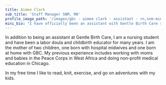 ```yaml
---
title: Aimee Clark
sub_title: 'Staff Manager SNM, RN'
profile_image_path: '/images/gbc - aimee clark - assistant - rn,snm-min.jpg'
mini_bio: "I have officially been an assistant with Gentle Birth Care since July 2014, though I also apprenticed as a student with GBC in the summer of 2012. I became a Registered Nurse (RN) at the University of Illinois at Chicago and I'm currently in school to become a Certified Nurse Midwife (CNM).\_\n\nI love working with women and their families. I became part of the Chicago birthing community in 2009 as a birth doula and childbirth educator. I attended births and taught childbirth education classes to hundreds of families-to-be. Supporting women and honoring their birth choices is my passion.\n\nMy previous experience includes working with moms and babies in the Peace Corps in Guinea, West Africa, and doing non-profit medical education in Chicago.\n\nI am the mother of two children, one born with Certified Nurse Midwives in the hospital and the other born at home with Hillary in 2010. In my free time, I like to read, knit, exercise, and go on adventures with my children and husband."
---
```



In addition to being an assistant at Gentle Birth Care, I am a nursing student and have been a labor doula and childbirth educator for many years. I am the mother of two children, one born with hospital midwives and one born at home with GBC. My previous experience includes working with moms and babies in the Peace Corps in West Africa and doing non-profit medical education in Chicago.

In my free time I like to read, knit, exercise, and go on adventures with my kids.